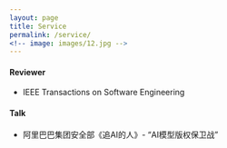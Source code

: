 ```yaml
---
layout: page
title: Service
permalink: /service/
<!-- image: images/12.jpg -->
---
```




#### Reviewer
- IEEE Transactions on Software Engineering


#### Talk
- 阿里巴巴集团安全部《追AI的人》- “AI模型版权保卫战” 
